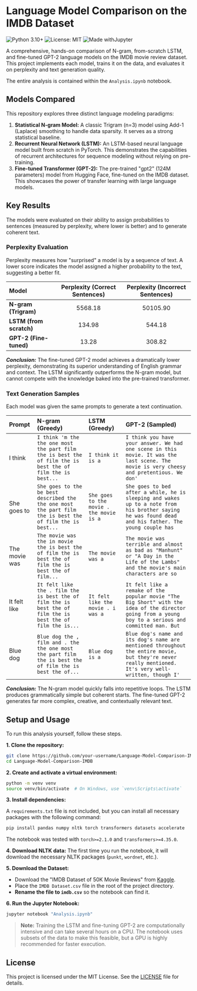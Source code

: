 # Language Model Comparison on the IMDB Dataset

![Python 3.10+](https://img.shields.io/badge/python-3.10+-blue.svg)
![License: MIT](https://img.shields.io/badge/License-MIT-yellow.svg)
![Made withJupyter](https://img.shields.io/badge/Made%20with-Jupyter-orange?logo=Jupyter)

A comprehensive, hands-on comparison of N-gram, from-scratch LSTM, and fine-tuned GPT-2 language models on the IMDB movie review dataset. This project implements each model, trains it on the data, and evaluates it on perplexity and text generation quality.

The entire analysis is contained within the `Analysis.ipynb` notebook.

## Models Compared

This repository explores three distinct language modeling paradigms:

1.  **Statistical N-gram Model:** A classic Trigram (n=3) model using Add-1 (Laplace) smoothing to handle data sparsity. It serves as a strong statistical baseline.
2.  **Recurrent Neural Network (LSTM):** An LSTM-based neural language model built from scratch in PyTorch. This demonstrates the capabilities of recurrent architectures for sequence modeling without relying on pre-training.
3.  **Fine-tuned Transformer (GPT-2):** The pre-trained "gpt2" (124M parameters) model from Hugging Face, fine-tuned on the IMDB dataset. This showcases the power of transfer learning with large language models.

## Key Results

The models were evaluated on their ability to assign probabilities to sentences (measured by perplexity, where lower is better) and to generate coherent text.

### Perplexity Evaluation

Perplexity measures how "surprised" a model is by a sequence of text. A lower score indicates the model assigned a higher probability to the text, suggesting a better fit.

| Model                     | Perplexity (Correct Sentences) | Perplexity (Incorrect Sentences) |
| :------------------------ | :----------------------------: | :------------------------------: |
| **N-gram (Trigram)**      |            5568.18             |            50105.90            |
| **LSTM (from scratch)**   |             134.98             |             544.18             |
| **GPT-2 (Fine-tuned)**    |              13.28             |             308.82             |

***Conclusion:*** The fine-tuned GPT-2 model achieves a dramatically lower perplexity, demonstrating its superior understanding of English grammar and context. The LSTM significantly outperforms the N-gram model, but cannot compete with the knowledge baked into the pre-trained transformer.

### Text Generation Samples

Each model was given the same prompts to generate a text continuation.

| Prompt        | N-gram (Greedy)                                                                                                    | LSTM (Greedy)                    | GPT-2 (Sampled)                                                                                                                                     |
| :------------ | :----------------------------------------------------------------------------------------------------------------- | :------------------------------- | :-------------------------------------------------------------------------------------------------------------------------------------------------- |
| I think       | `I think 'm the the one most the part film the is best the of film the is best the of film the is best...`            | `I think it is a`                | `I think you have your answer. We had one scene in this movie. It was the last scene. The movie is very cheesy and pretentious. We don'`             |
| She goes to   | `She goes to the be best described the the one most the part film the is best the of film the is best...`             | `She goes to the movie . the movie is a` | `She goes to bed after a while, he is sleeping and wakes up to a note from his brother saying he was found dead and his father. The young couple has` |
| The movie was | `The movie was the in movie the is best the of film the is best the of film the is best the of film...`               | `The movie was a`                | `The movie was terrible and almost as bad as "Manhunt" or "A Day in the Life of the Lambs" and the movie's main characters are so`                  |
| It felt like  | `It felt like the . film the is best the of film the is best the of film the is best the of film the is...`            | `It felt like the movie . i was a`     | `It felt like a remake of the popular movie "The Big Short" with the idea of the director going from a young boy to a serious and committed man. But` |
| Blue dog      | `Blue dog the , film and . the the one most the part film the is best the of film the is best the of...`               | `Blue dog is a`                  | `Blue dog's name and its dog's name are mentioned throughout the entire movie, but they're never really mentioned. It's very well-written, though I'`   |

***Conclusion:*** The N-gram model quickly falls into repetitive loops. The LSTM produces grammatically simple but coherent starts. The fine-tuned GPT-2 generates far more complex, creative, and contextually relevant text.

## Setup and Usage

To run this analysis yourself, follow these steps.

**1. Clone the repository:**
```bash
git clone https://github.com/your-username/Language-Model-Comparison-IMDB.git
cd Language-Model-Comparison-IMDB
```

**2. Create and activate a virtual environment:**
```bash
python -m venv venv
source venv/bin/activate  # On Windows, use `venv\Scripts\activate`
```

**3. Install dependencies:**

A `requirements.txt` file is not included, but you can install all necessary packages with the following command:
```bash
pip install pandas numpy nltk torch transformers datasets accelerate
```
The notebook was tested with `torch>=2.1.0` and `transformers>=4.35.0`.

**4. Download NLTK data:**
The first time you run the notebook, it will download the necessary NLTK packages (`punkt`, `wordnet`, etc.).

**5. Download the Dataset:**
*   Download the "IMDB Dataset of 50K Movie Reviews" from [Kaggle](https://www.kaggle.com/datasets/lakshmi25npathi/imdb-dataset-of-50k-movie-reviews).
*   Place the `IMDB Dataset.csv` file in the root of the project directory.
*   **Rename the file to `imdb.csv`** so the notebook can find it.

**6. Run the Jupyter Notebook:**
```bash
jupyter notebook "Analysis.ipynb"
```
> **Note:** Training the LSTM and fine-tuning GPT-2 are computationally intensive and can take several hours on a CPU. The notebook uses subsets of the data to make this feasible, but a GPU is highly recommended for faster execution.

## License

This project is licensed under the MIT License. See the [LICENSE](LICENSE) file for details.
```
